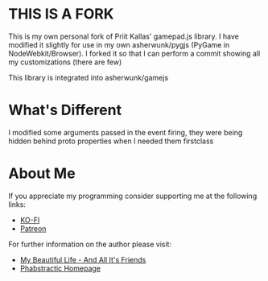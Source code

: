 # THIS IS A FORK

This is my own personal fork of Priit Kallas' gamepad.js library. I have modified it slightly for use in my own asherwunk/pygjs (PyGame in NodeWebkit/Browser).  I forked it so that I can perform a commit showing all my customizations (there are few)

This library is integrated into asherwunk/gamejs

# What's Different

I modified some arguments passed in the event firing, they were being hidden behind proto properties when I needed them firstclass

# About Me

If you appreciate my programming consider supporting me at the following links:
* [KO-FI](http://ko-fi.com/asherwolfstein)
* [Patreon](https://www.patreon.com/asherwolfstein)

For further information on the author please visit:
* [My Beautiful Life - And All It's Friends](http://wunk.me/ "Personal Blog")
* [Phabstractic Homepage](http://wunk.me/programming-projects/phabstractic/)
